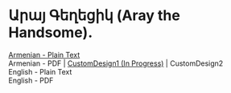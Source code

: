# Արայ Գեղեցիկ (Aray the Handsome).

[Armenian - Plain Text](full-text-armenian.md)  
Armenian - PDF | [CustomDesign1 (In Progress)](https://cdn.solaranamnesis.com/AlexanderMatikian/matikian_ara_1930_armenian_custom01.pdf) | CustomDesign2  
English - Plain Text  
English - PDF  

